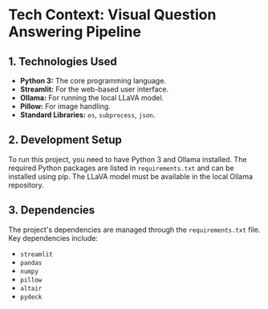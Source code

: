 # Tech Context: Visual Question Answering Pipeline

## 1. Technologies Used

*   **Python 3:** The core programming language.
*   **Streamlit:** For the web-based user interface.
*   **Ollama:** For running the local LLaVA model.
*   **Pillow:** For image handling.
*   **Standard Libraries:** `os`, `subprocess`, `json`.

## 2. Development Setup

To run this project, you need to have Python 3 and Ollama installed. The required Python packages are listed in `requirements.txt` and can be installed using pip. The LLaVA model must be available in the local Ollama repository.

## 3. Dependencies

The project's dependencies are managed through the `requirements.txt` file. Key dependencies include:

*   `streamlit`
*   `pandas`
*   `numpy`
*   `pillow`
*   `altair`
*   `pydeck`